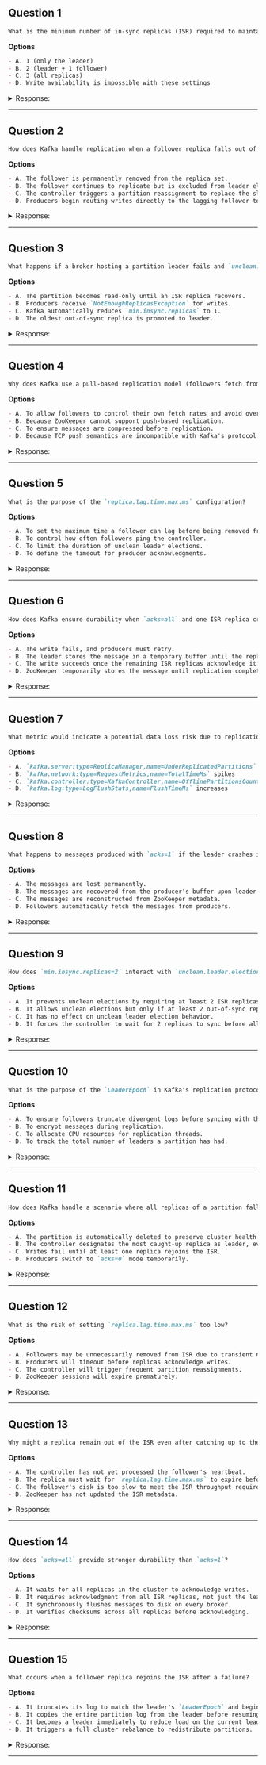 ## Question 1
```markdown  
What is the minimum number of in-sync replicas (ISR) required to maintain write availability when `acks=all` and `min.insync.replicas=2` for a topic with `replication.factor=3`?  
```  

**Options**
```markdown  
- A. 1 (only the leader)  
- B. 2 (leader + 1 follower)  
- C. 3 (all replicas)  
- D. Write availability is impossible with these settings  
```  

<details><summary>Response:</summary>  

**Answer:** B

**Explanation:**
```markdown  
- A. `min.insync.replicas=2` requires at least 2 replicas (leader + 1 follower).  
- B. **Correct.** The leader counts toward ISR, so 1 follower must also be in sync.  
- C. All replicas need not be in sync for writes to succeed.  
- D. Availability is maintained as long as ISR ≥ `min.insync.replicas`.  
```  
</details>  

---

## Question 2
```markdown  
How does Kafka handle replication when a follower replica falls out of the ISR due to slow disk I/O?  
```  

**Options**
```markdown  
- A. The follower is permanently removed from the replica set.  
- B. The follower continues to replicate but is excluded from leader election until it catches up.  
- C. The controller triggers a partition reassignment to replace the slow follower.  
- D. Producers begin routing writes directly to the lagging follower to speed up recovery.  
```  

<details><summary>Response:</summary>  

**Answer:** B

**Explanation:**
```markdown  
- A. Replicas are only removed if the broker fails permanently.  
- B. **Correct.** Followers outside ISR continue fetching data but cannot become leaders.  
- C. Reassignment is manual; Kafka does not auto-replace replicas.  
- D. Producers only write to the leader.  
```  
</details>  

---

## Question 3
```markdown  
What happens if a broker hosting a partition leader fails and `unclean.leader.election.enable=false` while no ISR replicas are available?  
```  

**Options**
```markdown  
- A. The partition becomes read-only until an ISR replica recovers.  
- B. Producers receive `NotEnoughReplicasException` for writes.  
- C. Kafka automatically reduces `min.insync.replicas` to 1.  
- D. The oldest out-of-sync replica is promoted to leader.  
```  

<details><summary>Response:</summary>  

**Answer:** B

**Explanation:**
```markdown  
- A. Partitions are never read-only; they become unavailable for writes.  
- B. **Correct.** Writes fail to ensure consistency when no ISR exists.  
- C. `min.insync.replicas` cannot be dynamically adjusted.  
- D. Only allowed if `unclean.leader.election.enable=true`.  
```  
</details>  

---

## Question 4
```markdown  
Why does Kafka use a pull-based replication model (followers fetch from leaders) instead of push-based?  
```  

**Options**
```markdown  
- A. To allow followers to control their own fetch rates and avoid overwhelming slow brokers.  
- B. Because ZooKeeper cannot support push-based replication.  
- C. To ensure messages are compressed before replication.  
- D. Because TCP push semantics are incompatible with Kafka's protocol.  
```  

<details><summary>Response:</summary>  

**Answer:** A

**Explanation:**
```markdown  
- A. **Correct.** Pull-based replication lets followers manage their load and catch up at their own pace.  
- B. ZooKeeper is unrelated to replication mechanics.  
- C. Compression happens before data reaches the leader, not during replication.  
- D. Kafka's protocol is agnostic to TCP push/pull.  
```  
</details>  

---

## Question 5
```markdown  
What is the purpose of the `replica.lag.time.max.ms` configuration?  
```  

**Options**
```markdown  
- A. To set the maximum time a follower can lag before being removed from ISR.  
- B. To control how often followers ping the controller.  
- C. To limit the duration of unclean leader elections.  
- D. To define the timeout for producer acknowledgments.  
```  

<details><summary>Response:</summary>  

**Answer:** A

**Explanation:**
```markdown  
- A. **Correct.** Followers exceeding this lag are excluded from ISR.  
- B. Heartbeats are controlled by `zookeeper.session.timeout.ms` (ZooKeeper) or KRaft quorum settings.  
- C. Unclean elections are binary (`enable/disable`), not time-based.  
- D. Producer timeouts use `delivery.timeout.ms`.  
```  
</details>  

---

## Question 6
```markdown  
How does Kafka ensure durability when `acks=all` and one ISR replica crashes mid-write?  
```  

**Options**
```markdown  
- A. The write fails, and producers must retry.  
- B. The leader stores the message in a temporary buffer until the replica recovers.  
- C. The write succeeds once the remaining ISR replicas acknowledge it.  
- D. ZooKeeper temporarily stores the message until replication completes.  
```  

<details><summary>Response:</summary>  

**Answer:** C

**Explanation:**
```markdown  
- A. Writes succeed as long as `min.insync.replicas` is met.  
- B. Kafka has no temporary buffers for unacknowledged writes.  
- C. **Correct.** `acks=all` only requires acknowledgment from current ISR members.  
- D. ZooKeeper is not involved in message replication.  
```  
</details>  

---

## Question 7
```markdown  
What metric would indicate a potential data loss risk due to replication issues?  
```  

**Options**
```markdown  
- A. `kafka.server:type=ReplicaManager,name=UnderReplicatedPartitions` > 0  
- B. `kafka.network:type=RequestMetrics,name=TotalTimeMs` spikes  
- C. `kafka.controller:type=KafkaController,name=OfflinePartitionsCount`  
- D. `kafka.log:type=LogFlushStats,name=FlushTimeMs` increases  
```  

<details><summary>Response:</summary>  

**Answer:** A

**Explanation:**
```markdown  
- A. **Correct.** Under-replicated partitions mean some replicas are missing data.  
- B. Measures network latency, not replication health.  
- C. Indicates partition unavailability, not necessarily data loss.  
- D. Reflects disk write performance, not replication.  
```  
</details>  

---

## Question 8
```markdown  
What happens to messages produced with `acks=1` if the leader crashes immediately after acknowledging them but before replicating to followers?  
```  

**Options**
```markdown  
- A. The messages are lost permanently.  
- B. The messages are recovered from the producer's buffer upon leader recovery.  
- C. The messages are reconstructed from ZooKeeper metadata.  
- D. Followers automatically fetch the messages from producers.  
```  

<details><summary>Response:</summary>  

**Answer:** A

**Explanation:**
```markdown  
- A. **Correct.** `acks=1` only guarantees leader persistence; unreplicated messages are lost if the leader crashes.  
- B. Producer buffers are cleared after acknowledgment.  
- C. ZooKeeper does not store message content.  
- D. Followers only fetch from leaders, not producers.  
```  
</details>  

---

## Question 9
```markdown  
How does `min.insync.replicas=2` interact with `unclean.leader.election.enable=true`?  
```  

**Options**
```markdown  
- A. It prevents unclean elections by requiring at least 2 ISR replicas.  
- B. It allows unclean elections but only if at least 2 out-of-sync replicas exist.  
- C. It has no effect on unclean leader election behavior.  
- D. It forces the controller to wait for 2 replicas to sync before allowing elections.  
```  

<details><summary>Response:</summary>  

**Answer:** C

**Explanation:**
```markdown  
- A. `unclean.leader.election.enable=true` overrides this safety check.  
- B. Unclean elections consider any out-of-sync replica, regardless of count.  
- C. **Correct.** The settings are independent; `min.insync.replicas` only affects producers.  
- D. The controller does not wait for syncs if unclean elections are enabled.  
```  
</details>  

---

## Question 10
```markdown  
What is the purpose of the `LeaderEpoch` in Kafka's replication protocol?  
```  

**Options**
```markdown  
- A. To ensure followers truncate divergent logs before syncing with the leader.  
- B. To encrypt messages during replication.  
- C. To allocate CPU resources for replication threads.  
- D. To track the total number of leaders a partition has had.  
```  

<details><summary>Response:</summary>  

**Answer:** A

**Explanation:**
```markdown  
- A. **Correct.** `LeaderEpoch` prevents data divergence during failover.  
- B. Encryption is handled separately (e.g., SSL/TLS).  
- C. Resource allocation is managed by the OS.  
- D. It’s a consistency mechanism, not a counter.  
```  
</details>  

---

## Question 11
```markdown  
How does Kafka handle a scenario where all replicas of a partition fall out of the ISR?  
```  

**Options**
```markdown  
- A. The partition is automatically deleted to preserve cluster health.  
- B. The controller designates the most caught-up replica as leader, even if lagging.  
- C. Writes fail until at least one replica rejoins the ISR.  
- D. Producers switch to `acks=0` mode temporarily.  
```  

<details><summary>Response:</summary>  

**Answer:** C

**Explanation:**
```markdown  
- A. Kafka never auto-deletes partitions.  
- B. Only allowed if `unclean.leader.election.enable=true`.  
- C. **Correct.** Kafka prioritizes consistency over availability in this case.  
- D. Producers cannot dynamically switch acknowledgment modes.  
```  
</details>  

---

## Question 12
```markdown  
What is the risk of setting `replica.lag.time.max.ms` too low?  
```  

**Options**
```markdown  
- A. Followers may be unnecessarily removed from ISR due to transient network delays.  
- B. Producers will timeout before replicas acknowledge writes.  
- C. The controller will trigger frequent partition reassignments.  
- D. ZooKeeper sessions will expire prematurely.  
```  

<details><summary>Response:</summary>  

**Answer:** A

**Explanation:**
```markdown  
- A. **Correct.** Aggressive settings can cause ISR thrashing.  
- B. Producer timeouts are configured separately.  
- C. Reassignments are manual unless `auto.leader.rebalance.enable=true`.  
- D. ZooKeeper sessions use `session.timeout.ms`.  
```  
</details>  

---

## Question 13
```markdown  
Why might a replica remain out of the ISR even after catching up to the leader's log?  
```  

**Options**
```markdown  
- A. The controller has not yet processed the follower's heartbeat.  
- B. The replica must wait for `replica.lag.time.max.ms` to expire before rejoining.  
- C. The follower's disk is too slow to meet the ISR throughput requirements.  
- D. ZooKeeper has not updated the ISR metadata.  
```  

<details><summary>Response:</summary>  

**Answer:** B

**Explanation:**
```markdown  
- A. Controller updates are near real-time in KRaft mode.  
- B. **Correct.** Followers must sustain sync for the full duration to rejoin ISR.  
- C. Throughput is not an ISR criterion; only offset lag matters.  
- D. ZooKeeper is not involved in ISR tracking in KRaft mode.  
```  
</details>  

---

## Question 14
```markdown  
How does `acks=all` provide stronger durability than `acks=1`?  
```  

**Options**
```markdown  
- A. It waits for all replicas in the cluster to acknowledge writes.  
- B. It requires acknowledgment from all ISR replicas, not just the leader.  
- C. It synchronously flushes messages to disk on every broker.  
- D. It verifies checksums across all replicas before acknowledging.  
```  

<details><summary>Response:</summary>  

**Answer:** B

**Explanation:**
```markdown  
- A. Only ISR replicas (not all cluster replicas) must acknowledge.  
- B. **Correct.** `acks=all` ensures writes survive single-broker failures.  
- C. Disk flushes are controlled by `log.flush.*` settings.  
- D. Checksums are validated during fetches, not acknowledgments.  
```  
</details>  

---

## Question 15
```markdown  
What occurs when a follower replica rejoins the ISR after a failure?  
```  

**Options**
```markdown  
- A. It truncates its log to match the leader's `LeaderEpoch` and begins fetching new messages.  
- B. It copies the entire partition log from the leader before resuming replication.  
- C. It becomes a leader immediately to reduce load on the current leader.  
- D. It triggers a full cluster rebalance to redistribute partitions.  
```  

<details><summary>Response:</summary>  

**Answer:** A

**Explanation:**
```markdown  
- A. **Correct.** `LeaderEpoch` ensures consistency before resuming replication.  
- B. Only divergent segments are fetched, not the entire log.  
- C. Leadership only changes via controller election.  
- D. Rebalancing is partition-specific, not cluster-wide.  
```  
</details>  

---

